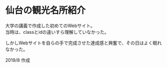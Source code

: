 # 仙台の観光名所紹介

大学の講義で作成した初めてのWebサイト。  
当時は、classとidの違いすら理解していなかった。

しかしWebサイトを自らの手で完成させた達成感と興奮で、その日はよく眠れなかった。

2019/8 作成
